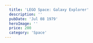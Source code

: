 ```yaml
---
  title: 'LEGO Space: Galaxy Explorer'
  description: ''
  pubDate: 'Jul 08 1979'
  heroImage: ''
  price: 200
  category: 'Space'
---
```




